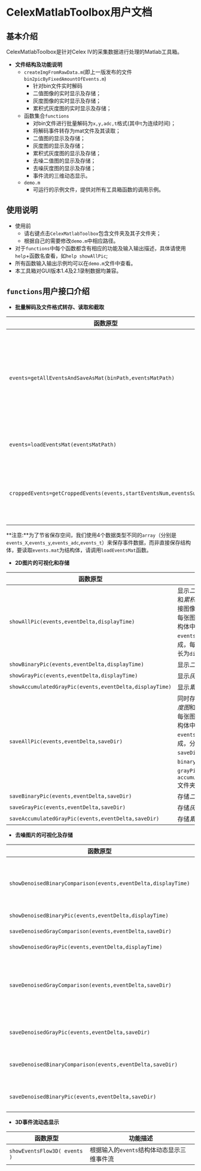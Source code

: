 # CelexMatlabToolbox用户文档

## 基本介绍

CelexMatlabToolbox是针对Celex IV的采集数据进行处理的Matlab工具箱。

- **文件结构及功能说明**
  - `createImgFromRawData.m`(即上一版发布的文件`bin2picByFixedAmountOfEvents.m`)
    - 针对bin文件实时解码
    - 二值图像的实时显示及存储；
    - 灰度图像的实时显示及存储；
    - 累积式灰度图的实时显示及存储；
  - 函数集合`functions`
    - 对bin文件进行批量解码为`x,y,adc,t`格式(其中`t`为连续时间)；
    - 将解码事件转存为mat文件及其读取；
    - 二值图的显示及存储；
    - 灰度图的显示及存储；
    - 累积式灰度图的显示及存储；
    - 去噪二值图的显示及存储；
    - 去噪灰度图的显示及存储；
    - 事件流的三维动态显示。
  - `demo.m`
    - 可运行的示例文件，提供对所有工具箱函数的调用示例。

## 使用说明

- 使用前
  - 请右键点击`CelexMatlabToolbox`包含文件夹及其子文件夹；
  - 根据自己的需要修改`demo.m`中相应路径。
- 对于`functions`中每个函数都含有相应的功能及输入输出描述，具体请使用`help`+函数名查看，如`help showAllPic`;
- 所有函数输入输出示例均可以在`demo.m`文件中查看。
- 本工具箱对GUI版本1.4及2.1录制数据均兼容。



## `functions`用户接口介绍

- **批量解码及文件格式转存、读取和截取**

| 函数原型                                                     | 功能描述                                                     |
| ------------------------------------------------------------ | ------------------------------------------------------------ |
| `events=getAllEventsAndSaveAsMat(binPath,eventsMatPath)`     | 从`binPath`对应路径读取bin文件，解码为含有[x,y,a,t]的结构体`events`并将其作为返回值。同时在`eventsMatPath`路径下存储解码后的mat文件 |
| `events=loadEventsMat(eventsMatPath)`                        | 从`eventsMatPath`中读取`events`结构体并返回                  |
| `croppedEvents=getCroppedEvents(events,startEventsNum,eventsSum)` | 从`events`结构体中截取从`startEventNum`开始的`eventSum`个事件，以相同形式结构体返回 |

**注意:**为了节省保存空间，我们使用4个数据类型不同的`array`（分别是`events_X`,`events_y`,`events_adc`,`events_t`）来保存事件数据，而非直接保存结构体，要读取`events.mat`为结构体，请调用`loadEventsMat`函数。



- **2D图片的可视化和存储**

| 函数原型                                                | 功能描述                                                     |
| ------------------------------------------------------- | ------------------------------------------------------------ |
| `showAllPic(events,eventDelta,displayTime)`             | 显示*二值图*，*灰度图*和*累积式灰度图*。拼接图像<br>每张图片由`events`结构体中顺序选取`eventsDelta`个事件合成，每张图片显示时长为`displayTime`。 |
| `showBinaryPic(events,eventDelta,displayTime)`          | 显示*二值图片*                                               |
| `showGrayPic(events,eventDelta,displayTime)`            | 显示*灰度图*                                                 |
| `showAccumulatedGrayPic(events,eventDelta,displayTime)` | 显示*累积式灰度图*                                           |
| `saveAllPic(events,eventDelta,saveDir)`                 | 同时存储*二值图*，*灰度图*和*累积式灰度图*<br>每张图片由`events`结构体中顺序选取`eventsDelta`和事件合成，分别存储在`saveDir`下的`binaryPics`、`grayPics`和`accumulatedGrayPics`文件夹中 |
| `saveBinaryPic(events,eventDelta,saveDir)`              | 存储*二值图*                                                 |
| `saveGrayPic(events,eventDelta,saveDir)`                | 存储*灰度图*                                                 |
| `saveAccumulatedGrayPic(events,eventDelta,saveDir)`     | 存储*累积式灰度图*                                           |



- **去噪图片的可视化及存储**

| 函数原型                                                     | 功能描述                                                     |
| ------------------------------------------------------------ | ------------------------------------------------------------ |
| `showDenoisedBinaryComparison(events,eventDelta,displayTime)` | 显示*二值图*和*去噪二值图*拼接图像。<br>每张图片由`events`结构体中顺序选取`eventDelta`个事件合成，每张图片显示时长为`displayTime` |
| `showDenoisedBinaryPic(events,eventDelta,displayTime)`       | 显示*去噪二值图*                                             |
| `saveDenoisedGrayComparison(events,eventDelta,saveDir)`      | 显示*灰度图*和*去噪灰度图*拼接图像。                         |
| `showDenoisedGrayPic(events,eventDelta,displayTime)`         | 显示*去噪灰度图*                                             |
| `saveDenoisedGrayComparison(events,eventDelta,saveDir)`      | 存储*二值图*和*去噪二值图*拼接图像。<br>每张图片由`events`结构体中顺序选取`eventDelta`个事件合成，存储在`saveDir`下的`denoisedGrayComparison`文件夹中 |
| `saveDenoisedGrayPic(events,eventDelta,saveDir)`             | 存储*去噪灰度图*于`saveDir`下的`denoisedGrayPics`文件夹中    |
| `saveDenoisedBinaryComparison(events,eventDelta,saveDir)`    | 存储*二值图*和*去噪二值图*拼接图像于`saveDir`下的`denoisedBinaryComparison`文件夹中 |
| `saveDenoisedBinaryPic(events,eventDelta,saveDir)`           | 存储*去噪二值图*于`saveDir`下的`denoisedBinaryPics`文件夹中  |



- **3D事件流动态显示**

| 函数原型                     | 功能描述                                   |
| ---------------------------- | ------------------------------------------ |
| `showEventsFlow3D( events )` | 根据输入的`events`结构体动态显示三维事件流 |
